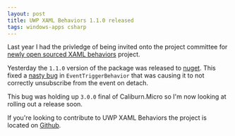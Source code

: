 ```yaml
---
layout: post
title: UWP XAML Behaviors 1.1.0 released
tags: windows-apps csharp
---
```


Last year I had the privledge of being invited onto the project committee for [newly open sourced XAML behaviors][os] project.

Yesterday the `1.1.0` version of the package was released to [nuget][nuget]. This fixed a [nasty bug][bug] in `EventTriggerBehavior` that was causing it to not correctly unsubscribe from the event on detach.

This bug was holding up `3.0.0` final of Caliburn.Micro so I'm now looking at rolling out a release soon.

If you're looking to contribute to UWP XAML Behaviors the project is located on [Github][gh].

[os]: https://blogs.windows.com/buildingapps/2015/11/30/xaml-behaviors-open-source-and-on-uwp/
[nuget]: https://www.nuget.org/packages/Microsoft.Xaml.Behaviors.Uwp.Managed/
[bug]: https://github.com/Microsoft/XamlBehaviors/issues/55
[gh]: https://github.com/Microsoft/XamlBehaviors
